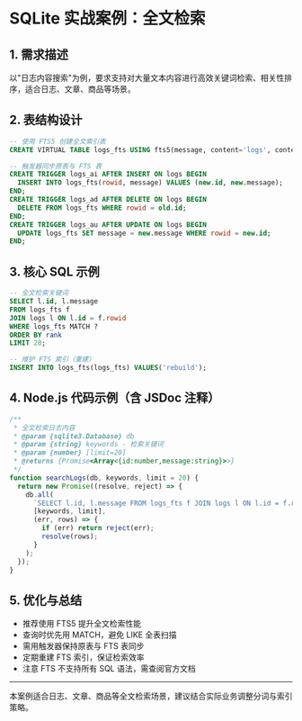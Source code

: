 # SQLite 实战案例：全文检索

## 1. 需求描述
以"日志内容搜索"为例，要求支持对大量文本内容进行高效关键词检索、相关性排序，适合日志、文章、商品等场景。

## 2. 表结构设计
```sql
-- 使用 FTS5 创建全文索引表
CREATE VIRTUAL TABLE logs_fts USING fts5(message, content='logs', content_rowid='id');

-- 触发器同步原表与 FTS 表
CREATE TRIGGER logs_ai AFTER INSERT ON logs BEGIN
  INSERT INTO logs_fts(rowid, message) VALUES (new.id, new.message);
END;
CREATE TRIGGER logs_ad AFTER DELETE ON logs BEGIN
  DELETE FROM logs_fts WHERE rowid = old.id;
END;
CREATE TRIGGER logs_au AFTER UPDATE ON logs BEGIN
  UPDATE logs_fts SET message = new.message WHERE rowid = new.id;
END;
```

## 3. 核心 SQL 示例
```sql
-- 全文检索关键词
SELECT l.id, l.message
FROM logs_fts f
JOIN logs l ON l.id = f.rowid
WHERE logs_fts MATCH ?
ORDER BY rank
LIMIT 20;

-- 维护 FTS 索引（重建）
INSERT INTO logs_fts(logs_fts) VALUES('rebuild');
```

## 4. Node.js 代码示例（含 JSDoc 注释）
```js
/**
 * 全文检索日志内容
 * @param {sqlite3.Database} db
 * @param {string} keywords - 检索关键词
 * @param {number} [limit=20]
 * @returns {Promise<Array<{id:number,message:string}>>}
 */
function searchLogs(db, keywords, limit = 20) {
  return new Promise((resolve, reject) => {
    db.all(
      `SELECT l.id, l.message FROM logs_fts f JOIN logs l ON l.id = f.rowid WHERE logs_fts MATCH ? ORDER BY rank LIMIT ?`,
      [keywords, limit],
      (err, rows) => {
        if (err) return reject(err);
        resolve(rows);
      }
    );
  });
}
```

## 5. 优化与总结
- 推荐使用 FTS5 提升全文检索性能
- 查询时优先用 MATCH，避免 LIKE 全表扫描
- 需用触发器保持原表与 FTS 表同步
- 定期重建 FTS 索引，保证检索效率
- 注意 FTS 不支持所有 SQL 语法，需查阅官方文档

---

本案例适合日志、文章、商品等全文检索场景，建议结合实际业务调整分词与索引策略。 